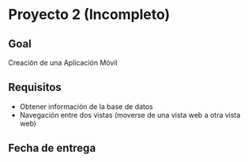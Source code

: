 # Proyecto 2 (Incompleto)

## Goal

Creación de una Aplicación Móvil

## Requisitos

- Obtener información de la base de datos
- Navegación entre dos vistas (moverse de una vista web a otra vista web)

## Fecha de entrega

